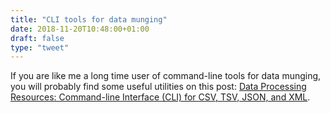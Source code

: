 ```yaml
---
title: "CLI tools for data munging"
date: 2018-11-20T10:48:00+01:00
draft: false
type: "tweet"
---
```


If you are like me a long time user of command-line tools for data munging, you
will probably find some useful utilities on this post: [Data Processing
Resources: Command-line Interface (CLI) for CSV, TSV, JSON, and XML](https://ileriseviye.wordpress.com/2018/07/10/data-processing-resources-command-line-interface-cli-for-csv-tsv-json-and-xml/).
